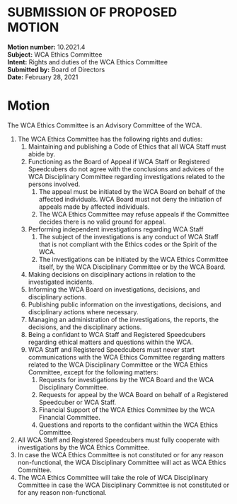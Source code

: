 # SUBMISSION OF PROPOSED MOTION

**Motion number:** 10.2021.4  
**Subject:** WCA Ethics Committee  
**Intent:** Rights and duties of the WCA Ethics Committee  
**Submitted by:** Board of Directors  
**Date:** February 28, 2021  

# Motion

The WCA Ethics Committee is an Advisory Committee of the WCA.

1. The WCA Ethics Committee has the following rights and duties:
   1. Maintaining and publishing a Code of Ethics that all WCA Staff must abide by.
   2. Functioning as the Board of Appeal if WCA Staff or Registered Speedcubers do not agree with the conclusions and advices of the WCA Disciplinary Committee regarding investigations related to the persons involved.
      1. The appeal must be initiated by the WCA Board on behalf of the affected individuals. WCA Board must not deny the initiation of appeals made by affected individuals.
      2. The WCA Ethics Committee may refuse appeals if the Committee decides there is no valid ground for appeal.
   3. Performing independent investigations regarding WCA Staff
      1. The subject of the investigations is any conduct of WCA Staff that is not compliant with the Ethics codes or the Spirit of the WCA.
      2. The investigations can be initiated by the WCA Ethics Committee itself, by the WCA Disciplinary Committee or by the WCA Board.
   4. Making decisions on disciplinary actions in relation to the investigated incidents.
   5. Informing the WCA Board on investigations, decisions, and disciplinary actions.
   6. Publishing public information on the investigations, decisions, and disciplinary actions where necessary.
   7. Managing an administration of the investigations, the reports, the decisions, and the disciplinary actions.
   8. Being a confidant to WCA Staff and Registered Speedcubers regarding ethical matters and questions within the WCA.
   9. WCA Staff and Registered Speedcubers must never start communications with the WCA Ethics Committee regarding matters related to the WCA Disciplinary Committee or the WCA Ethics Committee, except for the following matters:
      1. Requests for investigations by the WCA Board and the WCA Disciplinary Committee.
      2. Requests for appeal by the WCA Board on behalf of a Registered Speedcuber or WCA Staff.
      3. Financial Support of the WCA Ethics Committee by the WCA Financial Committee.
      4. Questions and reports to the confidant within the WCA Ethics Committee.
2. All WCA Staff and Registered Speedcubers must fully cooperate with investigations by the WCA Ethics Committee.
3. In case the WCA Ethics Committee is not constituted or for any reason non-functional, the WCA Disciplinary Committee will act as WCA Ethics Committee.
4. The WCA Ethics Committee will take the role of WCA Disciplinary Committee in case the WCA Disciplinary Committee is not constituted or for any reason non-functional.
